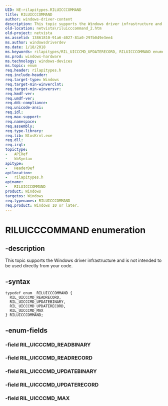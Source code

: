 ```yaml
---
UID: NE:rilapitypes.RILUICCCOMMAND
title: RILUICCCOMMAND
author: windows-driver-content
description: This topic supports the Windows driver infrastructure and is not intended to be used directly from your code.
old-location: netvista\riluicccommand_2.htm
old-project: netvista
ms.assetid: 13861810-91a6-4027-81a0-297b049e3ee4
ms.author: windowsdriverdev
ms.date: 1/18/2018
ms.keywords: rilapitypes/RIL_UICCCMD_UPDATERECORD, RILUICCCOMMAND enumeration [Network Drivers Starting with Windows Vista], netvista.riluicccommand_2, RIL_UICCCMD_READRECORD, RIL_UICCCMD_UPDATERECORD, RIL_UICCCMD_UPDATEBINARY, rilapitypes/RILUICCCOMMAND, rilapitypes/RIL_UICCCMD_UPDATEBINARY, rilapitypes/RIL_UICCCMD_READRECORD, RIL_UICCCMD_MAX, RILUICCCOMMAND, rilapitypes/RIL_UICCCMD_MAX
ms.prod: windows-hardware
ms.technology: windows-devices
ms.topic: enum
req.header: rilapitypes.h
req.include-header: 
req.target-type: Windows
req.target-min-winverclnt: 
req.target-min-winversvr: 
req.kmdf-ver: 
req.umdf-ver: 
req.ddi-compliance: 
req.unicode-ansi: 
req.idl: 
req.max-support: 
req.namespace: 
req.assembly: 
req.type-library: 
req.lib: NtosKrnl.exe
req.dll: 
req.irql: 
topictype:
-	APIRef
-	kbSyntax
apitype:
-	HeaderDef
apilocation:
-	rilapitypes.h
apiname:
-	RILUICCCOMMAND
product: Windows
targetos: Windows
req.typenames: RILUICCCOMMAND
req.product: Windows 10 or later.
---
```


# RILUICCCOMMAND enumeration


## -description


This topic supports the Windows driver infrastructure and is not intended to be used directly from your code. 


## -syntax


````
typedef enum _RILUICCCOMMAND { 
  RIL_UICCCMD_READRECORD,
  RIL_UICCCMD_UPDATEBINARY,
  RIL_UICCCMD_UPDATERECORD,
  RIL_UICCCMD_MAX
} RILUICCCOMMAND;
````


## -enum-fields




### -field RIL_UICCCMD_READBINARY


### -field RIL_UICCCMD_READRECORD


### -field RIL_UICCCMD_UPDATEBINARY


### -field RIL_UICCCMD_UPDATERECORD


### -field RIL_UICCCMD_MAX

